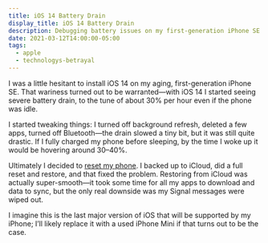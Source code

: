 ```yaml
---
title: iOS 14 Battery Drain
display_title: iOS 14 Battery Drain
description: Debugging battery issues on my first-generation iPhone SE.
date: 2021-03-12T14:00:00-05:00
tags:
  - apple
  - technologys-betrayal
---
```


I was a little hesitant to install iOS 14 on my aging, first-generation iPhone SE. That wariness turned out to be warranted—with iOS 14 I started seeing severe battery drain, to the tune of about 30% per hour even if the phone was idle.

I started tweaking things: I turned off background refresh, deleted a few apps, turned off Bluetooth—the drain slowed a tiny bit, but it was still quite drastic. If I fully charged my phone before sleeping, by the time I woke up it would be hovering around 30–40%.

Ultimately I decided to [reset my phone](https://www.theverge.com/2020/10/2/21499243/ios-14-watchos-7-battery-drain-apple-iphone-watch-fix). I backed up to iCloud, did a full reset and restore, and that fixed the problem. Restoring from iCloud was actually super-smooth—it took some time for all my apps to download and data to sync, but the only real downside was my Signal messages were wiped out.

I imagine this is the last major version of iOS that will be supported by my iPhone; I’ll likely replace it with a used iPhone Mini if that turns out to be the case.
